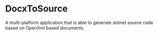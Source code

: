 # DocxToSource
A multi-platform application that is able to generate dotnet source code based on OpenXml based documents.
